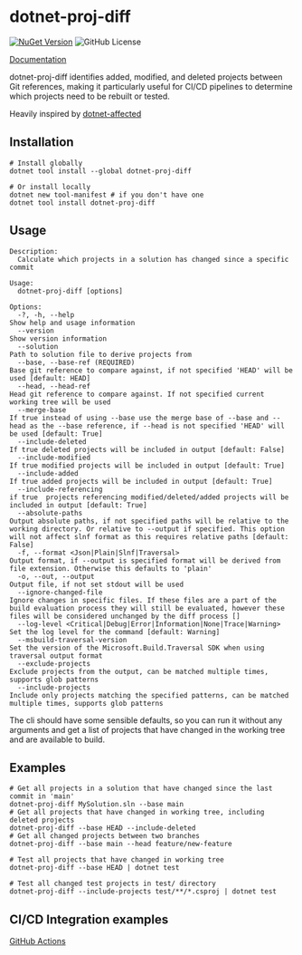 # dotnet-proj-diff

[![NuGet Version](https://img.shields.io/nuget/v/dotnet-proj-diff)](https://www.nuget.org/packages/dotnet-proj-diff)
![GitHub License](https://img.shields.io/github/license/dotTrench/dotnet-proj-diff)

[Documentation](docs/)

dotnet-proj-diff identifies added, modified, and deleted projects between Git references, making it particularly useful
for CI/CD pipelines to determine which projects need to be rebuilt or tested.

Heavily inspired by [dotnet-affected](https://github.com/leonardochaia/dotnet-affected)

## Installation

```shell
# Install globally
dotnet tool install --global dotnet-proj-diff

# Or install locally
dotnet new tool-manifest # if you don't have one
dotnet tool install dotnet-proj-diff
```

## Usage

```text
Description:
  Calculate which projects in a solution has changed since a specific commit

Usage:
  dotnet-proj-diff [options]

Options:
  -?, -h, --help                                                     Show help and usage information
  --version                                                          Show version information
  --solution                                                         Path to solution file to derive projects from
  --base, --base-ref (REQUIRED)                                      Base git reference to compare against, if not specified 'HEAD' will be used [default: HEAD]
  --head, --head-ref                                                 Head git reference to compare against. If not specified current working tree will be used
  --merge-base                                                       If true instead of using --base use the merge base of --base and --head as the --base reference, if --head is not specified 'HEAD' will be used [default: True]
  --include-deleted                                                  If true deleted projects will be included in output [default: False]
  --include-modified                                                 If true modified projects will be included in output [default: True]
  --include-added                                                    If true added projects will be included in output [default: True]
  --include-referencing                                              if true  projects referencing modified/deleted/added projects will be included in output [default: True]
  --absolute-paths                                                   Output absolute paths, if not specified paths will be relative to the working directory. Or relative to --output if specified. This option will not affect slnf format as this requires relative paths [default: False]
  -f, --format <Json|Plain|Slnf|Traversal>                           Output format, if --output is specified format will be derived from file extension. Otherwise this defaults to 'plain'
  -o, --out, --output                                                Output file, if not set stdout will be used
  --ignore-changed-file                                              Ignore changes in specific files. If these files are a part of the build evaluation process they will still be evaluated, however these files will be considered unchanged by the diff process []
  --log-level <Critical|Debug|Error|Information|None|Trace|Warning>  Set the log level for the command [default: Warning]
  --msbuild-traversal-version                                        Set the version of the Microsoft.Build.Traversal SDK when using traversal output format
  --exclude-projects                                                 Exclude projects from the output, can be matched multiple times, supports glob patterns
  --include-projects                                                 Include only projects matching the specified patterns, can be matched multiple times, supports glob patterns
```

The cli should have some sensible defaults, so you can run it without any arguments and get a list of projects that have
changed in the working tree and are available to build.

## Examples

```shell
# Get all projects in a solution that have changed since the last commit in 'main'
dotnet-proj-diff MySolution.sln --base main
# Get all projects that have changed in working tree, including deleted projects
dotnet-proj-diff --base HEAD --include-deleted
# Get all changed projects between two branches
dotnet-proj-diff --base main --head feature/new-feature

# Test all projects that have changed in working tree
dotnet-proj-diff --base HEAD | dotnet test

# Test all changed test projects in test/ directory
dotnet-proj-diff --include-projects test/**/*.csproj | dotnet test
```

## CI/CD Integration examples
[GitHub Actions](docs/github.md)
